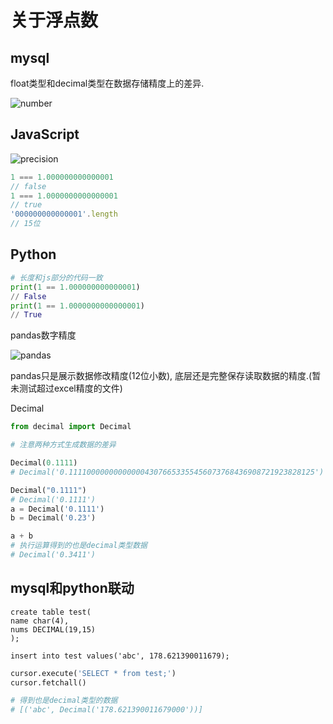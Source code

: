 # 关于浮点数

## mysql

float类型和decimal类型在数据存储精度上的差异.

![number](https://p0.meituan.net/dpplatform/1aa2e26f66890db397559c99b8af07b023192.png)

## JavaScript

![precision](https://p0.meituan.net/dpplatform/0491c1eb5ab53c3234ea925cf400a2bc3742.png)

```JavaScript
1 === 1.000000000000001
// false
1 === 1.0000000000000001
// true
'000000000000001'.length
// 15位
```

## Python

```python
# 长度和js部分的代码一致
print(1 == 1.000000000000001)
// False
print(1 == 1.0000000000000001)
// True
```

pandas数字精度

![pandas](https://p0.meituan.net/dpplatform/6af823b4c730813de0413ad71ba6a7dc69293.png)

pandas只是展示数据修改精度(12位小数), 底层还是完整保存读取数据的精度.(暂未测试超过excel精度的文件)

Decimal

```python
from decimal import Decimal

# 注意两种方式生成数据的差异

Decimal(0.1111)
# Decimal('0.1111000000000000043076653355456073768436908721923828125')

Decimal("0.1111")
# Decimal('0.1111')
a = Decimal('0.1111')
b = Decimal('0.23')

a + b
# 执行运算得到的也是decimal类型数据
# Decimal('0.3411')
```

## mysql和python联动

```mysql
create table test(
name char(4),
nums DECIMAL(19,15)
);

insert into test values('abc', 178.621390011679);
```

```python
cursor.execute('SELECT * from test;')
cursor.fetchall()

# 得到也是decimal类型的数据
# [('abc', Decimal('178.621390011679000'))]
```

